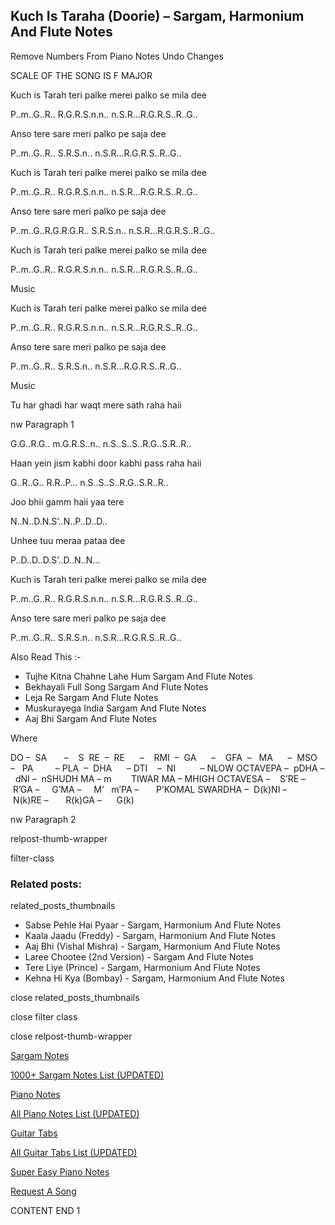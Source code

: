 
## Kuch Is Taraha (Doorie) – Sargam, Harmonium And Flute Notes

Remove Numbers From Piano Notes
Undo Changes

SCALE OF THE SONG IS F MAJOR

Kuch is Tarah teri palke merei palko se mila dee

P..m..G..R.. R.G.R.S.n.n.. n.S.R…R.G.R.S..R..G..

Anso tere sare meri palko pe saja dee

P..m..G..R.. S.R.S.n.. n.S.R…R.G.R.S..R..G..

Kuch is Tarah teri palke merei palko se mila dee

P..m..G..R.. R.G.R.S.n.n.. n.S.R…R.G.R.S..R..G..

Anso tere sare meri palko pe saja dee

P..m..G..R.G.R.G.R.. S.R.S.n.. n.S.R…R.G.R.S..R..G..

Kuch is Tarah teri palke merei palko se mila dee

P..m..G..R.. R.G.R.S.n.n.. n.S.R…R.G.R.S..R..G..

Music

Kuch is Tarah teri palke merei palko se mila dee

P..m..G..R.. R.G.R.S.n.n.. n.S.R…R.G.R.S..R..G..

Anso tere sare meri palko pe saja dee

P..m..G..R.. S.R.S.n.. n.S.R…R.G.R.S..R..G..

Music

Tu har ghadi har waqt mere sath raha haii

nw Paragraph 1

G.G..R.G.. m.G.R.S..n.. n.S..S..S..R.G..S.R..R..

Haan yein jism kabhi door kabhi pass raha haii

G..R..G.. R.R..P… n.S..S..S..R.G..S.R..R..

Joo bhii gamm haii yaa tere

N..N..D.N.S’..N..P..D..D..

Unhee tuu meraa pataa dee

P..D..D..D.S’..D..N..N…

Kuch is Tarah teri palke merei palko se mila dee

P..m..G..R.. R.G.R.S.n.n.. n.S.R…R.G.R.S..R..G..

Anso tere sare meri palko pe saja dee

P..m..G..R.. S.R.S.n.. n.S.R…R.G.R.S..R..G..



Also Read This :-



* Tujhe Kitna Chahne Lahe Hum Sargam And Flute Notes
* Bekhayali Full Song Sargam And Flute Notes
* Leja Re Sargam And Flute Notes
* Muskurayega India Sargam And Flute Notes
* Aaj Bhi Sargam And Flute Notes

Where



DO –  SA       –    S  RE  –  RE      –    RMI  –  GA      –    GFA  –   MA      –  MSO  –   PA         – PLA  –  DHA      – DTI    –  NI          – NLOW OCTAVEPA –  pDHA –  dNI –  nSHUDH MA – m        TIWAR MA – MHIGH OCTAVESA –    S’RE –     R’GA –     G’MA –     M’   m’PA –       P’KOMAL SWARDHA –  D(k)NI –       N(k)RE –       R(k)GA –      G(k)

nw Paragraph 2



relpost-thumb-wrapper

filter-class

### Related posts:

related_posts_thumbnails

* Sabse Pehle Hai Pyaar - Sargam, Harmonium And Flute Notes
* Kaala Jaadu (Freddy) - Sargam, Harmonium And Flute Notes
* Aaj Bhi (Vishal Mishra) - Sargam, Harmonium And Flute Notes
* Laree Chootee (2nd Version) - Sargam And Flute Notes
* Tere Liye (Prince) - Sargam, Harmonium And Flute Notes
* Kehna Hi Kya (Bombay) - Sargam, Harmonium And Flute Notes

close related_posts_thumbnails

close filter class

close relpost-thumb-wrapper

[Sargam Notes](https://www.notationsworld.com/sargam-notes.html)

[1000+ Sargam Notes List (UPDATED)](https://www.notationsworld.com/all-songs-list-sargam-notes.html)

[Piano Notes](https://www.notationsworld.com/piano-notes.html)

[All Piano Notes List (UPDATED)](https://www.notationsworld.com/all-songs-list-piano-notes.html)

[Guitar Tabs](https://www.notationsworld.com/guitar-tabs.html)

[All Guitar Tabs List (UPDATED)](https://www.notationsworld.com/all-songs-list-guitar-tabs.html)

[Super Easy Piano Notes](https://studywall.in/)

[Request A Song](https://www.notationsworld.com/request-a-song.html)

CONTENT END 1

